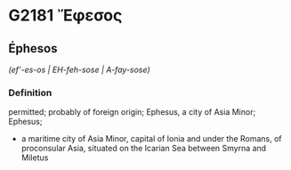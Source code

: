 # G2181 Ἔφεσος

## Éphesos

_(ef'-es-os | EH-feh-sose | A-fay-sose)_

### Definition

permitted; probably of foreign origin; Ephesus, a city of Asia Minor; Ephesus; 

- a maritime city of Asia Minor, capital of Ionia and under the Romans, of proconsular Asia, situated on the Icarian Sea between Smyrna and Miletus
